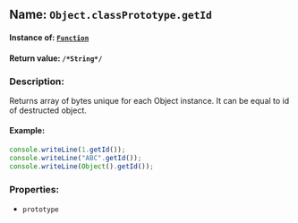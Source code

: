 ## Name: `Object.classPrototype.getId`

#### Instance of: [`Function`](Function.md)

#### Return value: `/*String*/`

### Description:

Returns array of bytes unique for each Object instance.
It can be equal to id of destructed object.

#### Example:

```js
console.writeLine(1.getId());
console.writeLine("ABC".getId());
console.writeLine(Object().getId());
```

### Properties:

- `prototype`


